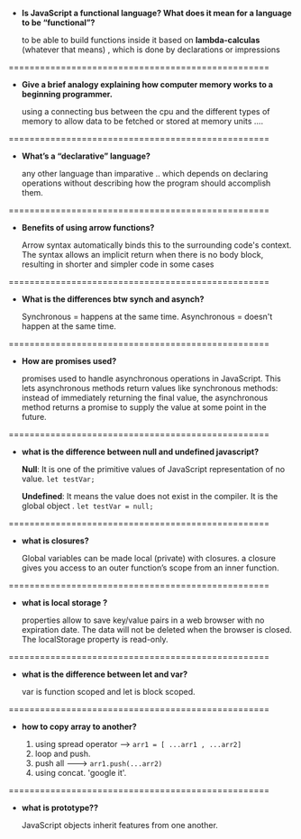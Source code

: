 - **Is JavaScript a functional language? What does it mean for a language to be “functional”?**

  to be able to build functions inside it based on **lambda-calculas** (whatever that means) , which is done by declarations or impressions

==================================================

- **Give a brief analogy explaining how computer memory works to a beginning programmer.**

  using a connecting bus between the cpu and the different types of memory to allow data to be fetched or stored at memory units ....

==================================================

- **What’s a “declarative” language?**

  any other language than imparative .. which depends on declaring operations without describing how the program should accomplish them.

==================================================

- **Benefits of using arrow functions?**

  Arrow syntax automatically binds this to the surrounding code's context. The syntax allows an implicit return when there is no body block, resulting in shorter and simpler code in some cases

==================================================

- **What is the differences btw synch and asynch?**

  Synchronous = happens at the same time. Asynchronous = doesn't happen at the same time.

==================================================

- **How are promises used?**

  promises used to handle asynchronous operations in JavaScript. This lets asynchronous methods return values like synchronous methods: instead of immediately returning the final value, the asynchronous method returns a promise to supply the value at some point in the future.

==================================================

- **what is the difference between null and undefined javascript?**

  **Null**: It is one of the primitive values of JavaScript representation of no value. `let testVar;`

  **Undefined**: It means the value does not exist in the compiler. It is the global object . `let testVar = null;`

==================================================

- **what is closures?**

  Global variables can be made local (private) with closures. a closure gives you access to an outer function’s scope from an inner function.

==================================================

- **what is local storage ?**

  properties allow to save key/value pairs in a web browser with no expiration date. The data will not be deleted when the browser is closed. The localStorage property is read-only.

==================================================

- **what is the difference between let and var?**

  var is function scoped and let is block scoped.

==================================================

- **how to copy array to another?**

  1. using spread operator -->  `arr1 = [ ...arr1 , ...arr2]`
  2. loop and push.
  3. push all ---> `arr1.push(...arr2)`
  4. using concat. 'google it'.

==================================================

- **what is prototype??**

  JavaScript objects inherit features from one another.
